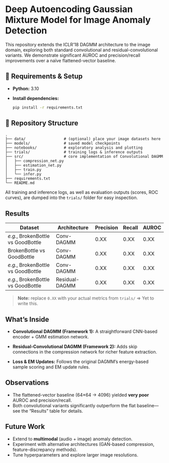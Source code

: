 # Deep Autoencoding Gaussian Mixture Model for Image Anomaly Detection

This repository extends the ICLR’18 DAGMM architecture to the image domain, exploring both standard convolutional and residual-convolutional variants. We demonstrate significant AUROC and precision/recall improvements over a naïve flattened-vector baseline.

## 🔧 Requirements & Setup

* **Python:** 3.10
* **Install dependencies:**

  ```bash
  pip install -r requirements.txt
  ```

## 📂 Repository Structure

```
.
├── data/                 # (optional) place your image datasets here
├── models/               # saved model checkpoints
├── notebooks/            # exploratory analysis and plotting
├── trials/               # training logs & inference outputs
├── src/                  # core implementation of Convolutional DAGMM
│   ├── compression_net.py
│   ├── estimation_net.py
│   ├── train.py
│   └── infer.py
├── requirements.txt
└── README.md
```

All training and inference logs, as well as evaluation outputs (scores, ROC curves), are dumped into the `trials/` folder for easy inspection.

## Results

| Dataset                            | Architecture   | Precision | Recall | AUROC |
| ---------------------------------- | -------------- | --------- | ------ | ----- |
| *e.g.*, BrokenBottle vs GoodBottle | Conv-DAGMM     | 0.XX      | 0.XX   | 0.XX  |
|         BrokenBottle vs GoodBottle | Conv-DAGMM     | 0.XX      | 0.XX   | 0.XX  |
| *e.g.*, BrokenBottle vs GoodBottle | Conv-DAGMM     | 0.XX      | 0.XX   | 0.XX  |
| *e.g.*, BrokenBottle vs GoodBottle | Residual-DAGMM | 0.XX      | 0.XX   | 0.XX  |

> **Note:** replace `0.XX` with your actual metrics from `trials/` => Yet to write this.

## What’s Inside

* **Convolutional DAGMM (Framework 1):**
  A straightforward CNN-based encoder + GMM estimation network.

* **Residual-Convolutional DAGMM (Framework 2):**
  Adds skip connections in the compression network for richer feature extraction.

* **Loss & EM Updates:**
  Follows the original DAGMM’s energy-based sample scoring and EM update rules.

## Observations

* The flattened-vector baseline (64×64 → 4096) yielded **very poor** AUROC and precision/recall.
* Both convolutional variants significantly outperform the flat baseline—see the “Results” table for details.

## Future Work

* Extend to **multimodal** (audio + image) anomaly detection.
* Experiment with alternative architectures (GAN-based compression, feature-discrepancy methods).
* Tune hyperparameters and explore larger image resolutions.

